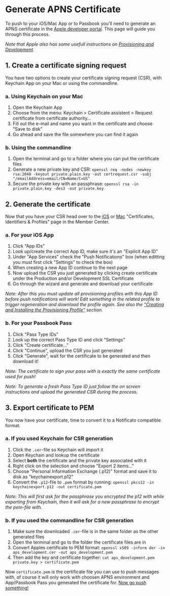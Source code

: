 # Generate APNS Certificate
To push to your iOS/Mac App or to Passbook you'll need to generate an APNS certificate in the [Apple developer portal](https://developer.apple.com/account/overview.action). This page will guide you through this process.

*Note that Apple also has some usefull instructions on [Provisioning and Development](https://developer.apple.com/library/ios/#documentation/NetworkingInternet/Conceptual/RemoteNotificationsPG/Chapters/ProvisioningDevelopment.html).*

## 1. Create a certificate signing request
You have two options to create your certificate signing request (CSR), with Keychain App on your Mac or using the commandline.

### a. Using Keychain on your Mac
1. Open the Keychain App
2. Choose from the menu: Keychain > Certificate assistent > Request certificate from certificate authority…
3. Fill out the e-mail and name you want in the certificate and choose "Save to disk"
4. Go ahead and save the file somewhere you can find it again

### b. Using the commandline
1. Open the terminal and go to a folder where you can put the certificate files
2. Generate a new private key and CSR: `openssl req -nodes -newkey rsa:2048 -keyout private.plain.key -out certrequest.csr -subj "/emailAddress=email/CN=Name/C=US"`
3. Secure the private key with an passphrase: `openssl rsa -in private.plain.key -des3 -out private.key`

## 2. Generate the certificate
Now that you have your CSR head over to the [iOS](https://developer.apple.com/account/ios/certificate/certificateList.action) or [Mac](https://developer.apple.com/account/mac/certificate/certificateList.action) "Certificates, Identifiers & Profiles" page in the Member Center.

### a. For your iOS App
1. Click "App IDs"
2. Look up/create the correct App ID, make sure it's an "Explicit App ID"
3. Under "App Services" check the "Push Notifications" box (when editting you must first click "Settings" to check the box)
4. When creating a new App ID continue to the next page
5. Now upload the CSR you just generated by clicking create certificate under the Production and/or Development SSL Certificate
6. Go through the wizard and generate and download your certificate

*Note: After this you must update all provisioning profiles with this App ID before push notifications will work! Edit something in the related profile to trigger regeneration and download the profile again. See also the ["Creating and Installing the Provisioning Profile"](https://developer.apple.com/library/ios/documentation/NetworkingInternet/Conceptual/RemoteNotificationsPG/Chapters/ProvisioningDevelopment.html#//apple_ref/doc/uid/TP40008194-CH104-SW5) section.*

### b. For your Passbook Pass
1. Click "Pass Type IDs"
2. Look up the correct Pass Type ID and click "Settings"
4. Click "Create certificate..."
5. Click "Continue", upload the CSR you just generated
6. Click "Generate", wait for the certificate to be generated and then download it!

*Note: The certificate to sign your pass with is exactly the same certificate used for push!*

*Note: To generate a fresh Pass Type ID just follow the on screen instructions and upload the generated CSR during the process.*

## 3. Export certificate to PEM
You now have your certificate, time to convert it to a Notificato compatible format.

### a. If you used Keychain for CSR generation
1. Click the `.cer`-file so Keychain will import it
2. Open Keychain and lookup the certificate
3. Select **both** the certificate and the private key associated with it
4. Right click on the selection and choose "Export 2 items…"
5. Choose "Personal Information Exchange (.p12)" format and save it to disk as "keychainexport.p12"
6. Convert the `.p12`-file to `.pem` format by running: `openssl pkcs12 -in keychainexport.p12 -out certificate.pem`

*Note: This will first ask for the passphrase you encrypted the p12 with while exporting from Keychain, then it will ask for a new passphrase to encrypt the pem-file with.*

### b. If you used the commandline for CSR generation
1. Make sure the downloaded `.cer`-file is in the same folder as the other generated files
2. Open the terminal and go to the folder the certificate files are in
3. Convert Apples certificate to PEM format: `openssl x509 -inform der -in aps_development.cer -out aps_development.pem`
3. Then add the key and certificate together: `cat aps_development.pem private.key > certificate.pem`

Now `certificate.pem` is the certificate file you can use to push messages with, of course it will only work with choosen APNS environment and App/Passbook Pass you generated the certificate for. [Now go push something!](push.md)